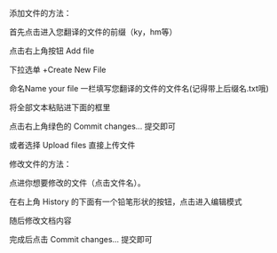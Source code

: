 添加文件的方法：

首先点击进入您翻译的文件的前缀（ky，hm等）

点击右上角按钮 Add file

下拉选单 +Create New File

命名Name your file 一栏填写您翻译的文件的文件名(记得带上后缀名.txt哦)

将全部文本粘贴进下面的框里

点击右上角绿色的 Commit changes... 提交即可

或者选择 Upload files 直接上传文件

修改文件的方法：

点进你想要修改的文件（点击文件名）。

在右上角 History 的下面有一个铅笔形状的按钮，点击进入编辑模式

随后修改文档内容

完成后点击 Commit changes... 提交即可
